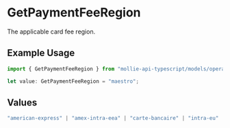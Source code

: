# GetPaymentFeeRegion

The applicable card fee region.

## Example Usage

```typescript
import { GetPaymentFeeRegion } from "mollie-api-typescript/models/operations";

let value: GetPaymentFeeRegion = "maestro";
```

## Values

```typescript
"american-express" | "amex-intra-eea" | "carte-bancaire" | "intra-eu" | "intra-eu-corporate" | "domestic" | "maestro" | "other" | "inter" | "intra_eea"
```